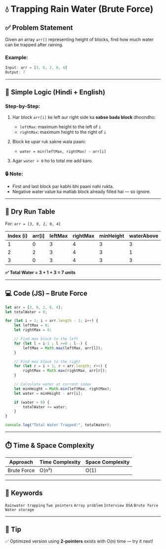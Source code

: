 # 💧 Trapping Rain Water (Brute Force)

## ✅ Problem Statement

Given an array `arr[]` representing height of blocks, find how much water can be trapped after raining.

### Example:
```js
Input: arr = [3, 0, 2, 0, 4]
Output: 7
```

---

## 🧠 Simple Logic (Hindi + English)

### Step-by-Step:

1. Har block `arr[i]` ke left aur right side ka **sabse bada block** dhoondho:
   - `leftMax`: maximum height to the left of `i`
   - `rightMax`: maximum height to the right of `i`

2. Block ke upar ruk sakne wala paani:
   - `water = min(leftMax, rightMax) - arr[i]`

3. Agar `water > 0` ho to total me add karo.

### 🔒 Note:
- First and last block par kabhi bhi paani nahi rukta.
- Negative water value ka matlab block already filled hai — so ignore.

---

## 🔁 Dry Run Table

For: `arr = [3, 0, 2, 0, 4]`

| Index (i) | arr[i] | leftMax | rightMax | minHeight | waterAbove |
|-----------|--------|---------|-----------|-----------|-------------|
| 1         |   0    |   3     |    4      |    3      |     3       |
| 2         |   2    |   3     |    4      |    3      |     1       |
| 3         |   0    |   3     |    4      |    3      |     3       |

**✅ Total Water = 3 + 1 + 3 = 7 units**

---

## 💻 Code (JS) – Brute Force

```js
let arr = [3, 0, 2, 0, 4];
let totalWater = 0;

for (let i = 1; i < arr.length - 1; i++) {
    let leftMax = 0;
    let rightMax = 0;

    // Find max block to the left
    for (let l = i-1 ; l >=0 ; l--) {
        leftMax = Math.max(leftMax, arr[l]);
    }

    // Find max block to the right
    for (let r = i + 1; r < arr.length; r++) {
        rightMax = Math.max(rightMax, arr[r]);
    }

    // Calculate water at current index
    let minHeight = Math.min(leftMax, rightMax);
    let water = minHeight - arr[i];

    if (water > 0) {
        totalWater += water;
    }
}

console.log("Total Water Trapped:", totalWater);
```

---

## ⏱️ Time & Space Complexity

| Approach       | Time Complexity | Space Complexity |
|----------------|------------------|-------------------|
| Brute Force    | O(n²)            | O(1)              |

---

## 📌 Keywords

`Rainwater trapping` `Two pointers` `Array problem` `Interview DSA` `Brute force` `Water storage`

---

## 👑 Tip

✅ Optimized version using **2-pointers** exists with O(n) time — try it next!
